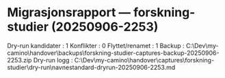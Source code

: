 # Migrasjonsrapport — forskning-studier (20250906-2253)

Dry-run kandidater : 1
Konflikter         : 0
Flyttet/renamet    : 1
Backup             : C:\Dev\my-camino\handover\backups\forskning-studier-captures-backup-20250906-2253.zip
Dry-run logg       : C:\Dev\my-camino\handover\captures\forskning-studier\dry-run\navnestandard-dryrun-20250906-2253.md
